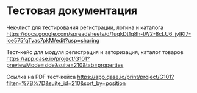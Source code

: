 # Тестовая документация

Чек-лист для тестирования регистрации, логина и каталога
https://docs.google.com/spreadsheets/d/1uqkDt1q8h-tW2-8cLU6_jyIKl7-ioe575fqTvas7pkM/edit?usp=sharing

Тест-кейс для модуля регистрация и авторизация, каталог товаров
https://app.qase.io/project/G101?previewMode=side&suite=210&tab=properties

Ссылка на PDF тест-кейса
https://app.qase.io/print/project/G101?filter=%7B%7D&suite_id=210&sort_by=position




